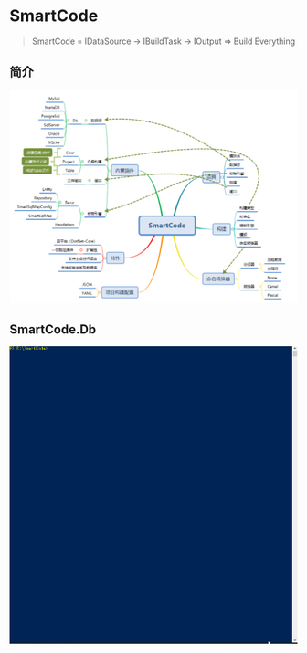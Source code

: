 # SmartCode

> SmartCode = IDataSource -> IBuildTask -> IOutput => Build Everything

## 简介

![SmartCode](./doc/SmartCode.png)

## SmartCode.Db

![SmartCode](./doc/SmartCode-Db.gif)
